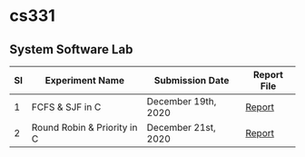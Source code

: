 # cs331

## System Software Lab

| SI  | Experiment Name             | Submission Date     | Report File                                                                       |
| --- | --------------------------- | ------------------- | --------------------------------------------------------------------------------- |
| 1   | FCFS & SJF in C             | December 19th, 2020 | [Report](https://github.com/ceccs18c59/cs331/blob/main/Experiment%201/report.pdf) |
| 2   | Round Robin & Priority in C | December 21st, 2020 | [Report](https://github.com/ceccs18c59/cs331/blob/main/Experiment%202/report.pdf) |
